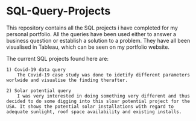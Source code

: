 # SQL-Query-Projects
This repository contains all the SQL projects i have completed for my personal portfolio. All the queries have been used either to answer a business question or establish a solution to a problem. They have all been visualised in Tableau, which can be seen on my portfolio website. 

The current SQL projects found here are:

	1) Covid-19 data query
		The Covid-19 case study was done to idetify different parameters worlwide and visualise the finding therafter.

	2) Solar potential query 
		I was very interested in doing something very different and thus decided to do some digging into this sloar potential project for the USA. It shows the potential solar installations with regard to adequate sunlight, roof space availability and existing installs.  
